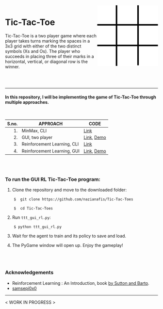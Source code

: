 <br>

<img src="https://github.com/nazianafis/Resources/blob/main/TTT/ttt-1.gif" alt="header" align="right" width="200" />

# Tic-Tac-Toe

Tic-Tac-Toe is a two player game where each player takes turns marking the spaces in a 3x3 grid with either of the two distinct symbols (Xs and Os). The player who succeeds in placing three of their marks in a horizontal, vertical, or diagonal row is the winner. 

<br>
<br>

---


#### In this repository, I will be implementing the game of Tic-Tac-Toe through multiple approaches.

<br>

| S.no. | APPROACH      | CODE  |
|------:|---------------|-------|
| 1.    | MinMax, CLI  | [Link](https://github.com/nazianafis/Tic-Tac-Toe/blob/main/ttt_mm.ipynb) |
| 2.    | GUI, two player | [Link](https://github.com/nazianafis/Tic-Tac-Toe/blob/main/ttt_gui.py), [Demo](https://raw.githubusercontent.com/nazianafis/Tic-Tac-Toe/main/ttt_gui.mp4) |
| 3.    | Reinforcement Learning, CLI | [Link](https://github.com/nazianafis/Tic-Tac-Toe/blob/main/ttt_rl.ipynb) |
| 4.    | Reinforcement Learning, GUI | [Link](https://github.com/nazianafis/Tic-Tac-Toe/blob/main/ttt_gui_rl.py), [Demo](https://raw.githubusercontent.com/nazianafis/Tic-Tac-Toe/main/ttt_gui_rl.mp4) |
<br>
<br>

### To run the GUI RL Tic-Tac-Toe program: 

1. Clone the repository and move to the downloaded folder:
``` 
    $  git clone https://github.com/nazianafis/Tic-Tac-Toes
```

```
    $  cd Tic-Tac-Toes
```

2. Run `ttt_gui_rl.py`:
```
    $ python ttt_gui_rl.py
```

3. Wait for the agent to train and its policy to save and load.

4. The PyGame window will open up. Enjoy the gameplay!

<br>
<br>

### Acknowledgements

* Reinforcement Learning : An Introduction, book [by Sutton and Barto](https://web.stanford.edu/class/psych209/Readings/SuttonBartoIPRLBook2ndEd.pdf).
* [samsepi0x0](https://github.com/samsepi0x0)

---



< WORK IN PROGRESS >
